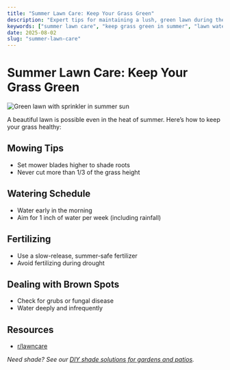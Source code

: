 ```yaml
---
title: "Summer Lawn Care: Keep Your Grass Green"
description: "Expert tips for maintaining a lush, green lawn during the summer. Learn about mowing, watering, and fertilizing for the hottest months."
keywords: ["summer lawn care", "keep grass green in summer", "lawn watering tips", "summer fertilizer"]
date: 2025-08-02
slug: "summer-lawn-care"
---
```


# Summer Lawn Care: Keep Your Grass Green

![Green lawn with sprinkler in summer sun](/images/summer-lawn-green.jpg)

A beautiful lawn is possible even in the heat of summer. Here’s how to keep your grass healthy:

## Mowing Tips
- Set mower blades higher to shade roots
- Never cut more than 1/3 of the grass height

## Watering Schedule
- Water early in the morning
- Aim for 1 inch of water per week (including rainfall)

## Fertilizing
- Use a slow-release, summer-safe fertilizer
- Avoid fertilizing during drought

## Dealing with Brown Spots
- Check for grubs or fungal disease
- Water deeply and infrequently

## Resources
- [r/lawncare](https://www.reddit.com/r/lawncare/)

*Need shade? See our [DIY shade solutions for gardens and patios](/diy-shade-solutions/).*
